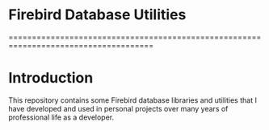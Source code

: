 # Firebird Database Utilities
=====================================================================================

Introduction
============
This repository contains some Firebird database libraries and utilities that I have developed and used in personal projects over many years of professional life as a developer.


